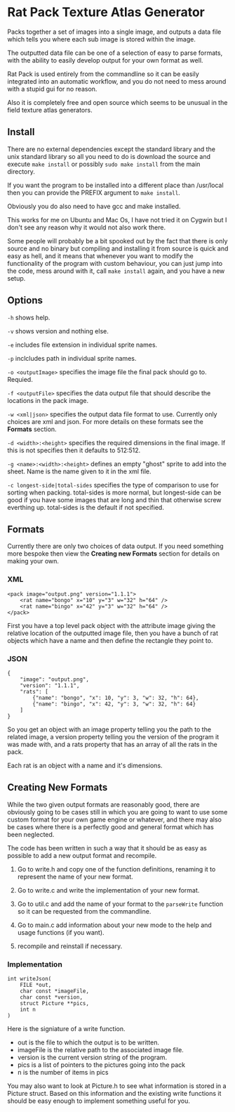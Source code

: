 # Rat Pack Texture Atlas Generator
Packs together a set of images into a single image, and outputs a data file
which tells you where each sub image is stored within the image.

The outputted data file can be one of a selection of easy to parse formats,
with the ability to easily develop output for your own format as well.

Rat Pack is used entirely from the commandline so it can be easily integrated
into an automatic workflow, and you do not need to mess around with a stupid
gui for no reason.

Also it is completely free and open source which seems to be unusual in the
field texture atlas generators.

## Install
There are no external dependencies except the standard library and the unix
standard library so all you need to do is download the source and execute
`make install` or possibly `sudo make install` from the main directory.

If you want the program to be installed into a different place than /usr/local
then you can provide the PREFIX argument to `make install`.

Obviously you do also need to have gcc and make installed.

This works for me on Ubuntu and Mac Os, I have not tried it on Cygwin but
I don't see any reason why it would not also work there.

Some people will probably be a bit spooked out by the fact that there is only
source and no binary but compiling and installing it from source is quick and
easy as hell, and it means that whenever you want to modify the functionality
of the program with custom behaviour, you can just jump into the code, mess
around with it, call `make install` again, and you have a new setup.


## Options
`-h` shows help.

`-v` shows version and nothing else.

`-e` includes file extension in individual sprite names.

`-p` inclcludes path in individual sprite names.

`-o <outputImage>` specifies the image file the final pack should go to.
Requied.

`-f <outputFile>` specifies the data output file that should describe the
locations in the pack image.

`-w <xml|json>` specifies the output data file format to use. Currently only
choices are xml and json. For more details on these formats see the **Formats**
section.

`-d <width>:<height>` specifies the required dimensions in the final image. If
this is not specifies then it defaults to 512:512.

`-g <name>:<width>:<height>` defines an empty "ghost" sprite to add into the
sheet. Name is the name given to it in the xml file.

`-c longest-side|total-sides` specifies the type of comparison to use for
sorting when packing. total-sides is more normal, but longest-side can be good
if you have some images that are long and thin that otherwise screw everthing
up. total-sides is the default if not specified.


## Formats
Currently there are only two choices of data output. If you need something more
bespoke then view the **Creating new Formats** section for details on making
your own.


### XML
```
<pack image="output.png" version="1.1.1">
    <rat name="bongo" x="10" y="3" w="32" h="64" />
    <rat name="bingo" x="42" y="3" w="32" h="64" />
</pack>
```

First you have a top level pack object with the attribute image giving the
relative location of the outputted image file, then you have a bunch of rat
objects which have a name and then define the rectangle they point to.


### JSON
```
{
    "image": "output.png",
    "version": "1.1.1",
    "rats": [
        {"name": "bongo", "x": 10, "y": 3, "w": 32, "h": 64},
        {"name": "bingo", "x": 42, "y": 3, "w": 32, "h": 64}
    ]
}
```

So you get an object with an image property telling you the path to the related
image, a version property telling you the version of the program it was made
with, and a rats property that has an array of all the rats in the pack.

Each rat is an object with a name and it's dimensions.


## Creating New Formats
While the two given output formats are reasonably good, there are obviously
going to be cases still in which you are going to want to use some custom
format for your own game engine or whatever, and there may also be cases where
there is a perfectly good and general format which has been neglected.

The code has been written in such a way that it should be as easy as possible
to add a new output format and recompile.

 1. Go to write.h and copy one of the function definitions, renaming it to
   represent the name of your new format.

 2. Go to write.c and write the implementation of your new format.

 3. Go to util.c and add the name of your format to the `parseWrite` function so
   it can be requested from the commandline.

 4. Go to main.c add information about your new mode to the help and usage
   functions (if you want).

 5. recompile and reinstall if necessary.

### Implementation
```
int writeJson(
    FILE *out,
    char const *imageFile,
    char const *version,
    struct Picture **pics,
    int n
)
```
Here is the signiature of a write function. 
 - out is the file to which the output is to be written.
 - imageFile is the relative path to the associated image file.
 - version is the current version string of the program.
 - pics is a list of pointers to the pictures going into the pack
 - n is the number of items in pics

You may also want to look at Picture.h to see what information is stored in
a Picture struct. Based on this information and the existing write functions it
should be easy enough to implement something useful for you.
